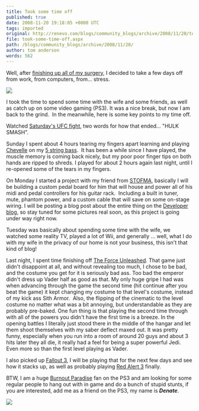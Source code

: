 ```yaml
---
title: Took some time off
published: true
date: 2008-11-20 19:18:05 +0000 UTC
tags: imported 
original: http://renevo.com/blogs/community_blogs/archive/2008/11/20/took-some-time-off.aspx
file: took-some-time-off.aspx
path: /blogs/community_blogs/archive/2008/11/20/
author: tom anderson
words: 562
---
```

Well, after [finishing up all of my surgery][1], I decided to take a few days off from work, from computers, from… stress.

![][2]

I took the time to spend some time with the wife and some friends, as well as catch up on some video gaming (PS3). It was a nice break, but now I am back to the grind.  In the meanwhile, here is some key points to my time off.

Watched [Saturday's UFC fight][3], two words for how that ended… "HULK SMASH".

Sunday I spent about 4 hours tearing my fingers apart learning and playing [Chevelle][4] on my [5 string bass][5].  It has been a while since I have played, the muscle memory is coming back nicely, but my poor poor finger tips on both hands are ripped to shreds. I played for about 2 hours again last night, until I re-opened some of the tears in my fingers.

On Monday I started a project with my friend from [STOFMA][6], basically I will be building a custom pedal board for him that will house and power all of his midi and pedal controllers for his guitar rack.  Including a built in tuner, mute, phantom power, and a custom cable that will save on some on-stage wiring. I will be posting a blog post about the entire thing on the [Developer blog][7], so stay tuned for some pictures real soon, as this project is going under way right now.

Tuesday was basically about spending some time with the wife, we watched some reality TV, played a lot of Wii, and generally … well, what I do with my wife in the privacy of our home is not your business, this isn't that kind of blog!

Last night, I spent time finishing off [The Force Unleashed][8]. That game just didn't disappoint at all, and without revealing too much, I chose to be bad, and the costume you get for it is seriously bad ass. Too bad the emperor didn't dress up Vader half as good as that. My only huge gripe I had was when advancing through the game the second time (hit continue after you beat the game) it kept changing my costume to that level's costume, instead of my kick ass Sith Armor.  Also, the flipping of the cinematic to the level costume no matter what was a bit annoying, but understandable as they are probably pre-baked. One fun thing is that playing the second time through with all of the powers you didn't have the first time is a breeze. In the opening battles I literally just stood there in the middle of the hangar and let them shoot themselves with my saber deflect maxed out. It was pretty funny, especially when you run into a room of around 20 guys and about 3 hits later they all die, it really had a feel for being a super powerful Jedi.  Even more so than the first level playing as Vader.

I also picked up [Fallout 3][9], I will be playing that for the next few days and see how it stacks up, as well as probably playing [Red Alert 3][10] finally.

BTW, I am a huge [Burnout Paradise][11] fan on the PS3 and am looking for some regular people to hang out with in game and do a bunch of stupid stunts, if you are interested, add me as a friend on the PS3, my name is **_Denate_**.

![][12]

[1]: http://www.renevo.com/blogs/community_blogs/archive/2008/11/12/dental-work-finally-done.aspx
[2]: http://www.x10.com/images_iconremote/index_setup_03.jpg
[3]: http://www.ufc.com/index.cfm?fa=news.Detail&gid=14275
[4]: http://www.chevelleinc.com/
[5]: http://www.music123.com/Rogue-LX405-Pro-5-String-Bass-519277-i1150541.Music123#
[6]: http://www.stofma.com
[7]: http://www.renevo.com/blogs/developer/default.aspx
[8]: http://www.lucasarts.com/games/theforceunleashed/
[9]: http://fallout.bethsoft.com/
[10]: http://www.commandandconquer.com/
[11]: http://www.criteriongames.com/
[12]: http://renevo.com/aggbug.aspx?PostID=2079


